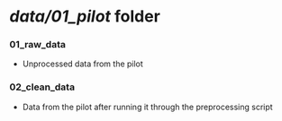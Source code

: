 # *data/01_pilot* folder

### 01_raw_data
* Unprocessed data from the pilot

### 02_clean_data
* Data from the pilot after running it through the preprocessing script

